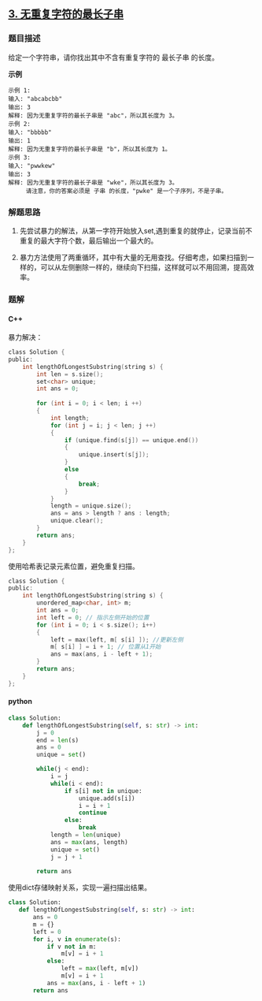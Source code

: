 ## [3. 无重复字符的最长子串](https://leetcode-cn.com/problems/longest-substring-without-repeating-characters/)

### 题目描述

给定一个字符串，请你找出其中不含有重复字符的 最长子串 的长度。

**示例**

```
示例 1:
输入: "abcabcbb"
输出: 3 
解释: 因为无重复字符的最长子串是 "abc"，所以其长度为 3。
示例 2:
输入: "bbbbb"
输出: 1
解释: 因为无重复字符的最长子串是 "b"，所以其长度为 1。
示例 3:
输入: "pwwkew"
输出: 3
解释: 因为无重复字符的最长子串是 "wke"，所以其长度为 3。
     请注意，你的答案必须是 子串 的长度，"pwke" 是一个子序列，不是子串。
```

### 解题思路

1. 先尝试暴力的解法，从第一字符开始放入set,遇到重复的就停止，记录当前不重复的最大字符个数，最后输出一个最大的。

2. 暴力方法使用了两重循环，其中有大量的无用查找。仔细考虑，如果扫描到一样的，可以从左侧删除一样的，继续向下扫描，这样就可以不用回溯，提高效率。
### 题解

#### C++

暴力解决：

```c
class Solution {
public:
    int lengthOfLongestSubstring(string s) {
        int len = s.size();
        set<char> unique;
        int ans = 0;
        
        for (int i = 0; i < len; i ++)
        {
            int length;
            for (int j = i; j < len; j ++)
            {
                if (unique.find(s[j]) == unique.end())
                {
                    unique.insert(s[j]);
                }
                else
                {
                    break;
                }
            }
            length = unique.size();
            ans = ans > length ? ans : length;
            unique.clear();
        }
        return ans;
    }
};
```

使用哈希表记录元素位置，避免重复扫描。

```c
class Solution {
public:
    int lengthOfLongestSubstring(string s) {
        unordered_map<char, int> m;
        int ans = 0;
        int left = 0; // 指示左侧开始的位置
        for (int i = 0; i < s.size(); i++)
        {
            left = max(left, m[ s[i] ]); //更新左侧
            m[ s[i] ] = i + 1; // 位置从1开始
            ans = max(ans, i - left + 1);
        }
        return ans;
    }
};
```

#### python

```python
class Solution:
    def lengthOfLongestSubstring(self, s: str) -> int:
        j = 0
        end = len(s)
        ans = 0
        unique = set()

        while(j < end):
            i = j
            while(i < end):
                if s[i] not in unique:
                    unique.add(s[i])
                    i = i + 1
                    continue
                else:
                    break
            length = len(unique)
            ans = max(ans, length)
            unique = set()
            j = j + 1
            
        return ans
 ```
 
 使用dict存储映射关系，实现一遍扫描出结果。
 
 ```python
 class Solution:
    def lengthOfLongestSubstring(self, s: str) -> int:
        ans = 0
        m = {}
        left = 0
        for i, v in enumerate(s):
            if v not in m:
                m[v] = i + 1
            else:
                left = max(left, m[v])
                m[v] = i + 1
            ans = max(ans, i - left + 1)
        return ans
```